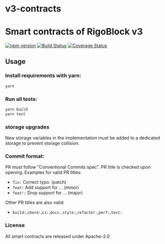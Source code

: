 # v3-contracts
Smart contracts of RigoBlock v3
=====================

[![npm version](https://badge.fury.io/js/@rgbk%2Fv3-contracts.svg)](https://badge.fury.io/js/@rgbk%2Fv3-contracts)
[![Build Status](https://github.com/rigoblock/v3-contracts/workflows/v3-contracts/badge.svg?branch=development)](https://github.com/rigoblock/v3-contracts/actions)
[![Coverage Status](https://coveralls.io/repos/github/RigoBlock/v3-contracts/badge.svg?branch=development)](https://coveralls.io/github/RigoBlock/v3-contracts)


Usage
-----
### Install requirements with yarn:

```bash
yarn
```

### Run all tests:

```bash
yarn build
yarn test
```

### storage upgrades
New storage variables in the implementation must be added to a dedicated storage to prevent storage collision.

### Commit format:
PR must follow "Conventional Commits spec". PR title is checked upon opening. Examples for valid PR titles:

- ```fix:``` Correct typo. (patch)
- ```feat:``` Add support for ... (minor)
- ```feat!:``` Drop support for ... (major)

 Other PR titles are also valid:

- ```build:```,```chore:```,```ci:```,```docs:```,```style:```,```refactor:```,```perf:```,```test:```

### License
All smart contracts are released under Apache-2.0
